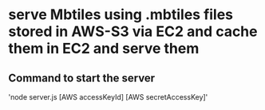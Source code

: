 # serve Mbtiles using .mbtiles files stored in AWS-S3 via EC2 and cache them in EC2 and serve them

## Command to start the server

  'node server.js [AWS accessKeyId] [AWS secretAccessKey]'
